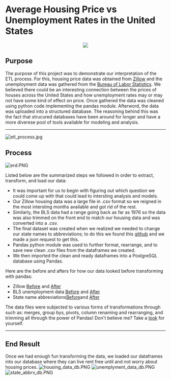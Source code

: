 # Average Housing Price vs Unemployment Rates in the United States
<p align="center">
  <img src="https://github.com/RobSalazar/Project-2/blob/main/images/house_price.PNG" />
</p>

## Purpose
The purpose of this project was to demonstrate our interpretation of the ETL process. For this, housing price data was obtained from [Zillow](https://www.zillow.com/research/data/) and the unemployment data was gathered from the [Bureau of Labor Statistics](https://www.bls.gov/web/laus.supp.toc.htm). We believed there could be an interesting connection between the prices of houses across the United States and how unemployment rates may or may not have some kind of effect on price.
Once gathered the data was cleaned using python code implementing the pandas module. Afterword, the data was uploaded into a structured database. The reasoning behind this was the fact that strucured databases have been around for longer and have a more diverese pool of tools available for modeling and analysis.
- - -
![etl_process.jpg](https://irt.rowan.edu/_images/banners/catalog/etl-banner.jpg)
## Process
 ![erd.PNG](https://github.com/RobSalazar/Project-2/blob/main/images/ERD.png)
 
Listed below are the summarized steps we followed in order to extract, transform, and load our data:
* It was important for us to begin with figuring out which question we could come up with that could lead to intersting analysis and models.
* Our Zillow housing data was a large file in .csv format so we reigned in the most intersting months available and got rid of the rest.
* Similarly, the BLS data had a range going back as far as 1976 so the data was also trimmed on the front end to match our housing data and was converted into a .csv.
* The final dataset was created when we realized we needed to change our state names to abbreviations; to do this we found this [github](https://gist.githubusercontent.com/mshafrir/2646763/raw/8b0dbb93521f5d6889502305335104218454c2bf/states_titlecase.json) and we made a json request to get this.
* Pandas python module was used to further format, rearrange, and to save new clean .csv files from the dataframes we created.
* We then imported the clean and ready dataframes into a PostgreSQL database using Pandas.

Here are the before and afters for how our data looked before transforming with pandas:
* Zillow [Before](https://github.com/RobSalazar/Project-2/blob/main/data/original/zillow_data.csv) and [After](https://github.com/RobSalazar/Project-2/blob/main/data/zillow.csv)
* BLS unemployment data [Before](https://github.com/RobSalazar/Project-2/blob/main/data/original/state_unem_rate.csv) and [After](https://github.com/RobSalazar/Project-2/blob/main/data/unemployment_pivot.csv)
* State name abbreviations[Before](https://gist.githubusercontent.com/mshafrir/2646763/raw/8b0dbb93521f5d6889502305335104218454c2bf/states_titlecase.json)and [After](https://github.com/RobSalazar/Project-2/blob/main/data/state_abbreviations.csv)

The data files were subjected to various forms of transformations through such as: merges, group bys, pivots, column renaming and rearranging, and trimming all through the power of Pandas! Don't believe me? Take a [look](https://github.com/RobSalazar/Project-2/blob/main/data_cleaning.ipynb) for yourself.
- - -
## End Result
Once we had enough fun transforming the data, we loaded our dataframes into our database where they can live rent free until and not worry about housing prices.
![housing_data_db.PNG](https://github.com/RobSalazar/Project-2/blob/main/images/housing_data_db.PNG)
![unemplyment_data_db.PNG](https://github.com/RobSalazar/Project-2/blob/main/images/unemplyment_data_db.PNG)
![state_abbrv_db.PNG](https://github.com/RobSalazar/Project-2/blob/main/images/state_abbrv_db.PNG)
